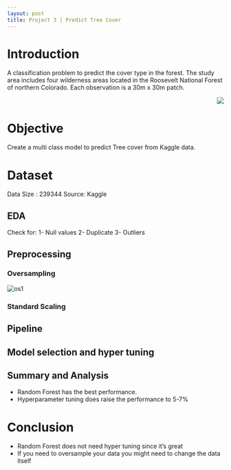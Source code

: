 ```yaml
---
layout: post
title: Project 3 | Predict Tree Cover
---
```


# Introduction

A classification problem to predict the cover type in the forest. The study area includes four wilderness areas located in the Roosevelt National Forest of northern Colorado. Each observation is a 30m x 30m patch. 

<p align="right">
  <img src="https://user-images.githubusercontent.com/20974667/66707339-8a48d280-ed47-11e9-9d7a-d7ff47451906.png" >
</p>

# Objective

Create a multi class model to predict Tree cover from Kaggle data.

# Dataset

Data Size : 239344
Source: Kaggle

## EDA
Check for:
1- Null values
2- Duplicate
3- Outliers

## Preprocessing

### Oversampling

![os1](https://user-images.githubusercontent.com/20974667/66707269-6a64df00-ed46-11e9-8e41-7ffdfd4726dd.png)



### Standard Scaling

## Pipeline

## Model selection and hyper tuning

## Summary and Analysis

* Random Forest has the best performance.
* Hyperparameter tuning does raise the performance to 5-7%


# Conclusion

* Random Forest does not need hyper tuning since it’s great
* If you need to oversample your data you might need to change the data itself




